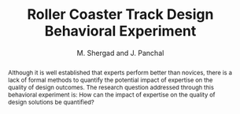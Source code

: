 ---
layout: project
shorttitle:  "Roller Coaster Track Design Behavioral Experiment"
title:  "Roller Coaster Track Design Behavioral Experiment"
author: M. Shergad and J. Panchal
authorlink:
categories: project
publishdate: 2016
image: _images/murtuza/image.png
summaryimg: _images/murtuza/summaryimg.png
imgcaption: ""
abstract: "Although it is well established that experts perform better than novices,
there is a lack of formal methods to quantify the potential impact of expertise on
the quality of design outcomes. The research question addressed through this behavioral
experiment is: How can the impact of expertise on the quality of design solutions be quantified?"
link:
paper: _papers/murtuza.docx
---